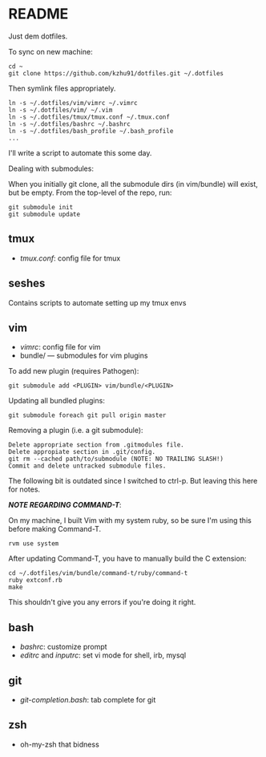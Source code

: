 README
===

Just dem dotfiles.

To sync on new machine:

    cd ~
    git clone https://github.com/kzhu91/dotfiles.git ~/.dotfiles

Then symlink files appropriately.

    ln -s ~/.dotfiles/vim/vimrc ~/.vimrc
    ln -s ~/.dotfiles/vim/ ~/.vim
    ln -s ~/.dotfiles/tmux/tmux.conf ~/.tmux.conf
    ln -s ~/.dotfiles/bashrc ~/.bashrc
    ln -s ~/.dotfiles/bash_profile ~/.bash_profile
    ...

I'll write a script to automate this some day.

Dealing with submodules:

  When you initially git clone, all the submodule dirs (in vim/bundle) will exist, but be empty.
  From the top-level of the repo, run:

    git submodule init
    git submodule update

tmux
---

* *tmux.conf*: config file for tmux

seshes
---

Contains scripts to automate setting up my tmux envs

vim
---

* *vimrc*: config file for vim
* bundle/ — submodules for vim plugins

To add new plugin (requires Pathogen):

    git submodule add <PLUGIN> vim/bundle/<PLUGIN>

Updating all bundled plugins:

    git submodule foreach git pull origin master

Removing a plugin (i.e. a git submodule):

    Delete appropriate section from .gitmodules file.
    Delete appropiate section in .git/config.
    git rm --cached path/to/submodule (NOTE: NO TRAILING SLASH!)
    Commit and delete untracked submodule files.

The following bit is outdated since I switched to ctrl-p. But leaving this here for notes.

***NOTE REGARDING COMMAND-T***:

On my machine, I built Vim with my system ruby, so be sure I'm using this before making Command-T.

    rvm use system

After updating Command-T, you have to manually build the C extension:

    cd ~/.dotfiles/vim/bundle/command-t/ruby/command-t
    ruby extconf.rb
    make

This shouldn't give you any errors if you're doing it right.

bash
---

* *bashrc*: customize prompt
* *editrc* and *inputrc*: set vi mode for shell, irb, mysql

git
---

* *git-completion.bash*: tab complete for git

zsh
---

* oh-my-zsh that bidness

